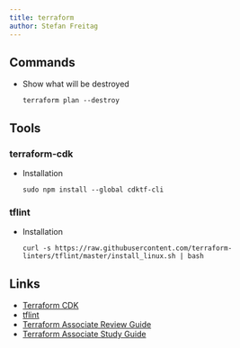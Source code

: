 ```yaml
---
title: terraform
author: Stefan Freitag
---
```


## Commands

- Show what will be destroyed

    ```shell
    terraform plan --destroy
    ```

## Tools

### terraform-cdk

- Installation

  ```shell
  sudo npm install --global cdktf-cli
  ```

### tflint

- Installation
  
  ```shell
  curl -s https://raw.githubusercontent.com/terraform-linters/tflint/master/install_linux.sh | bash
  ```

## Links

- [Terraform CDK](https://github.com/hashicorp/terraform-cdk)
- [tflint](https://github.com/terraform-linters/tflint)
- [Terraform Associate Review Guide](https://learn.hashicorp.com/tutorials/terraform/associate-review)
- [Terraform Associate Study Guide](https://learn.hashicorp.com/tutorials/terraform/associate-study)